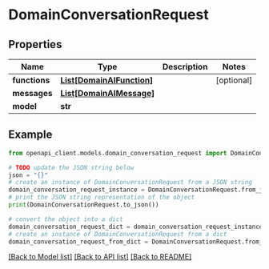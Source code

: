 # DomainConversationRequest


## Properties

Name | Type | Description | Notes
------------ | ------------- | ------------- | -------------
**functions** | [**List[DomainAIFunction]**](DomainAIFunction.md) |  | [optional] 
**messages** | [**List[DomainAIMessage]**](DomainAIMessage.md) |  | 
**model** | **str** |  | 

## Example

```python
from openapi_client.models.domain_conversation_request import DomainConversationRequest

# TODO update the JSON string below
json = "{}"
# create an instance of DomainConversationRequest from a JSON string
domain_conversation_request_instance = DomainConversationRequest.from_json(json)
# print the JSON string representation of the object
print(DomainConversationRequest.to_json())

# convert the object into a dict
domain_conversation_request_dict = domain_conversation_request_instance.to_dict()
# create an instance of DomainConversationRequest from a dict
domain_conversation_request_from_dict = DomainConversationRequest.from_dict(domain_conversation_request_dict)
```
[[Back to Model list]](../README.md#documentation-for-models) [[Back to API list]](../README.md#documentation-for-api-endpoints) [[Back to README]](../README.md)


